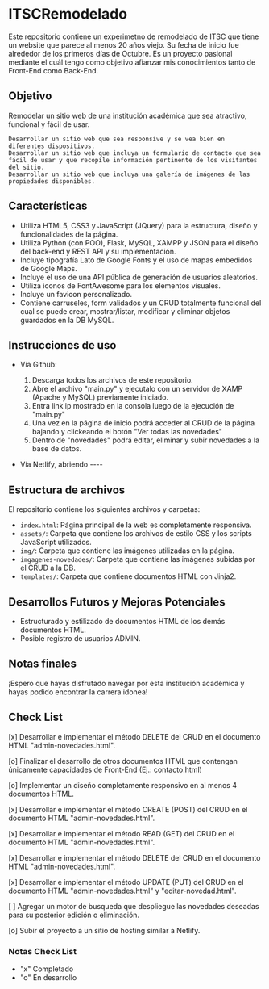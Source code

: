 # ITSCRemodelado
Este repositorio contiene un experimetno de remodelado de ITSC que tiene un website que parece al menos 20 años viejo. Su fecha de inicio fue alrededor de los primeros días de Octubre. Es un proyecto pasional mediante el cuál tengo como objetivo afianzar mis conocimientos tanto de Front-End como Back-End.

## Objetivo

Remodelar un sitio web de una institución académica que sea atractivo, funcional y fácil de usar.
&emsp; 

    Desarrollar un sitio web que sea responsive y se vea bien en diferentes dispositivos.
    Desarrollar un sitio web que incluya un formulario de contacto que sea fácil de usar y que recopile información pertinente de los visitantes del sitio.
    Desarrollar un sitio web que incluya una galería de imágenes de las propiedades disponibles.

## Características

- Utiliza HTML5, CSS3 y JavaScript (JQuery) para la estructura, diseño y funcionalidades de la página.
- Utiliza Python (con POO), Flask, MySQL, XAMPP y JSON para el diseño del back-end y REST API y su implementación.
- Incluye tipografía Lato de Google Fonts y el uso de mapas embedidos de Google Maps.
- Incluye el uso de una API pública de generación de usuarios aleatorios.
- Utiliza iconos de FontAwesome para los elementos visuales.
- Incluye un favicon personalizado.
- Contiene carruseles, form validados y un CRUD totalmente funcional del cual se puede crear, mostrar/listar, modificar y eliminar objetos guardados en la DB MySQL.

## Instrucciones de uso

- Vía Github:
    1. Descarga todos los archivos de este repositorio.
    2. Abre el archivo "main.py" y ejecutalo con un servidor de XAMP (Apache y MySQL) previamente iniciado.
    3. Entra link ip mostrado en la consola luego de la ejecución de "main.py"
    4. Una vez en la página de inicio podrá acceder al CRUD de la página bajando y clickeando el botón "Ver todas las novedades"
    5. Dentro de "novedades" podrá editar, eliminar y subir novedades a la base de datos.

- Vía Netlify, abriendo ----

## Estructura de archivos

El repositorio contiene los siguientes archivos y carpetas:

- `index.html`: Página principal de la web es completamente responsiva.
- `assets/`: Carpeta que contiene los archivos de estilo CSS y los scripts JavaScript utilizados.
- `img/`: Carpeta que contiene las imágenes utilizadas en la página.
- `imgagenes-novedades/`: Carpeta que contiene las imágenes subidas por el CRUD a la DB.
- `templates/`: Carpeta que contiene documentos HTML con Jinja2.

## Desarrollos Futuros y Mejoras Potenciales

- Estructurado y estilizado de documentos HTML de los demás documentos HTML.
- Posible registro de usuarios ADMIN.

## Notas finales

¡Espero que hayas disfrutado navegar por esta institución académica y hayas podido encontrar la carrera idonea!

## Check List

[x] Desarrollar e implementar el método DELETE del CRUD en el documento HTML "admin-novedades.html".

[o] Finalizar el desarrollo de otros documentos HTML que contengan únicamente capacidades de Front-End (Ej.: contacto.html)

[o] Implementar un diseño completamente responsivo en al menos 4 documentos HTML.

[x] Desarrollar e implementar el método CREATE (POST) del CRUD en el documento HTML "admin-novedades.html".

[x] Desarrollar e implementar el método READ (GET) del CRUD en el documento HTML "admin-novedades.html".

[x] Desarrollar e implementar el método DELETE del CRUD en el documento HTML "admin-novedades.html".

[x] Desarrollar e implementar el método UPDATE (PUT) del CRUD en el documento HTML "admin-novedades.html" y "editar-novedad.html".

[ ] Agregar un motor de busqueda que despliegue las novedades deseadas para su posterior edición o eliminación.

[o] Subir el proyecto a un sitio de hosting similar a Netlify.

### Notas Check List
- "x" Completado 
- "o" En desarrollo
